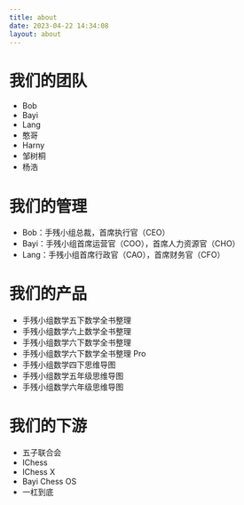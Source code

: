 ```yaml
---
title: about
date: 2023-04-22 14:34:08
layout: about
---
```

# 我们的团队
- Bob
- Bayi
- Lang
- 憨哥
- Harny
- 邹树桐
- 杨浩


# 我们的管理
- Bob：手残小组总裁，首席执行官（CEO）
- Bayi：手残小组首席运营官（COO），首席人力资源官（CHO）
- Lang：手残小组首席行政官（CAO），首席财务官（CFO）
  
# 我们的产品
- 手残小组数学五下数学全书整理
- 手残小组数学六上数学全书整理
- 手残小组数学六下数学全书整理
- 手残小组数学六下数学全书整理 Pro
- 手残小组数学四下思维导图
- 手残小组数学五年级思维导图
- 手残小组数学六年级思维导图

# 我们的下游
- 五子联合会
- IChess
- IChess X
- Bayi Chess OS
- 一杠到底